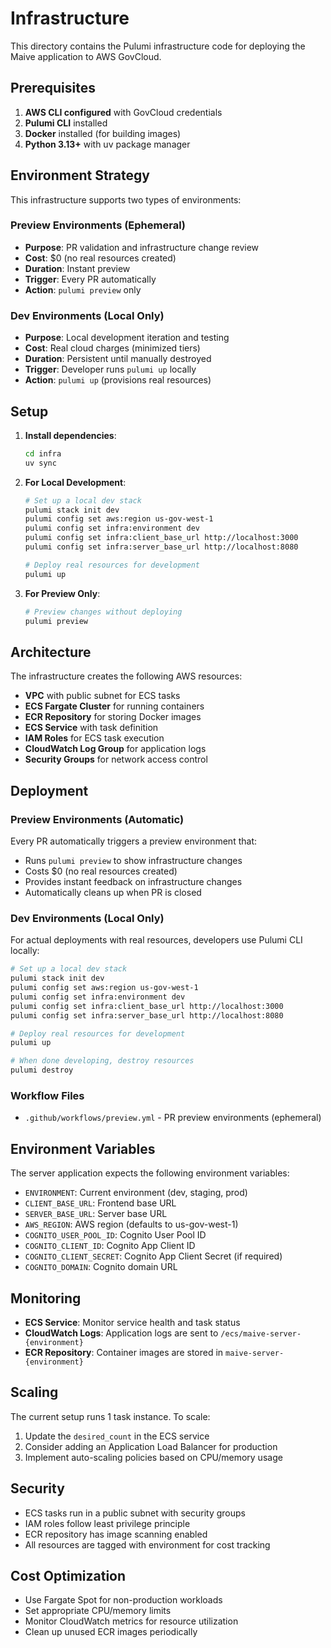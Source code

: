 # Infrastructure

This directory contains the Pulumi infrastructure code for deploying the Maive application to AWS GovCloud.

## Prerequisites

1. **AWS CLI configured** with GovCloud credentials
2. **Pulumi CLI** installed
3. **Docker** installed (for building images)
4. **Python 3.13+** with uv package manager

## Environment Strategy

This infrastructure supports two types of environments:

### Preview Environments (Ephemeral)
- **Purpose**: PR validation and infrastructure change review
- **Cost**: $0 (no real resources created)
- **Duration**: Instant preview
- **Trigger**: Every PR automatically
- **Action**: `pulumi preview` only

### Dev Environments (Local Only)
- **Purpose**: Local development iteration and testing
- **Cost**: Real cloud charges (minimized tiers)
- **Duration**: Persistent until manually destroyed
- **Trigger**: Developer runs `pulumi up` locally
- **Action**: `pulumi up` (provisions real resources)

## Setup

1. **Install dependencies**:
   ```bash
   cd infra
   uv sync
   ```

2. **For Local Development**:
   ```bash
   # Set up a local dev stack
   pulumi stack init dev
   pulumi config set aws:region us-gov-west-1
   pulumi config set infra:environment dev
   pulumi config set infra:client_base_url http://localhost:3000
   pulumi config set infra:server_base_url http://localhost:8080
   
   # Deploy real resources for development
   pulumi up
   ```

3. **For Preview Only**:
   ```bash
   # Preview changes without deploying
   pulumi preview
   ```

## Architecture

The infrastructure creates the following AWS resources:

- **VPC** with public subnet for ECS tasks
- **ECS Fargate Cluster** for running containers
- **ECR Repository** for storing Docker images
- **ECS Service** with task definition
- **IAM Roles** for ECS task execution
- **CloudWatch Log Group** for application logs
- **Security Groups** for network access control

## Deployment

### Preview Environments (Automatic)

Every PR automatically triggers a preview environment that:
- Runs `pulumi preview` to show infrastructure changes
- Costs $0 (no real resources created)
- Provides instant feedback on infrastructure changes
- Automatically cleans up when PR is closed

### Dev Environments (Local Only)

For actual deployments with real resources, developers use Pulumi CLI locally:

```bash
# Set up a local dev stack
pulumi stack init dev
pulumi config set aws:region us-gov-west-1
pulumi config set infra:environment dev
pulumi config set infra:client_base_url http://localhost:3000
pulumi config set infra:server_base_url http://localhost:8080

# Deploy real resources for development
pulumi up

# When done developing, destroy resources
pulumi destroy
```

### Workflow Files
- `.github/workflows/preview.yml` - PR preview environments (ephemeral)

## Environment Variables

The server application expects the following environment variables:

- `ENVIRONMENT`: Current environment (dev, staging, prod)
- `CLIENT_BASE_URL`: Frontend base URL
- `SERVER_BASE_URL`: Server base URL
- `AWS_REGION`: AWS region (defaults to us-gov-west-1)
- `COGNITO_USER_POOL_ID`: Cognito User Pool ID
- `COGNITO_CLIENT_ID`: Cognito App Client ID
- `COGNITO_CLIENT_SECRET`: Cognito App Client Secret (if required)
- `COGNITO_DOMAIN`: Cognito domain URL

## Monitoring

- **ECS Service**: Monitor service health and task status
- **CloudWatch Logs**: Application logs are sent to `/ecs/maive-server-{environment}`
- **ECR Repository**: Container images are stored in `maive-server-{environment}`

## Scaling

The current setup runs 1 task instance. To scale:

1. Update the `desired_count` in the ECS service
2. Consider adding an Application Load Balancer for production
3. Implement auto-scaling policies based on CPU/memory usage

## Security

- ECS tasks run in a public subnet with security groups
- IAM roles follow least privilege principle
- ECR repository has image scanning enabled
- All resources are tagged with environment for cost tracking

## Cost Optimization

- Use Fargate Spot for non-production workloads
- Set appropriate CPU/memory limits
- Monitor CloudWatch metrics for resource utilization
- Clean up unused ECR images periodically